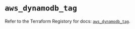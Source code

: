 # `aws_dynamodb_tag`

Refer to the Terraform Registory for docs: [`aws_dynamodb_tag`](https://registry.terraform.io/providers/hashicorp/aws/5.13.0/docs/resources/dynamodb_tag).
